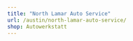 ```yaml
---
title: "North Lamar Auto Service"
url: /austin/north-lamar-auto-service/
shop: Autowerkstatt
---
```

